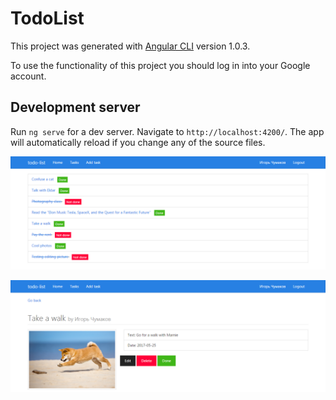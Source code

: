 # TodoList

This project was generated with [Angular CLI](https://github.com/angular/angular-cli) version 1.0.3.

To use the functionality of this project you should log in into your Google account.

## Development server

Run `ng serve` for a dev server. Navigate to `http://localhost:4200/`. The app will automatically reload if you change any of the source files.

![alt text](screenshots/tasks_list.png "The list of all tasks")

![alt text](screenshots/task_info.png "The information about the task")
